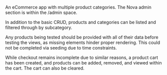 An eCommerce app with multiple product categories. The Nova admin section is within the /admin space.

In addition to the basic CRUD, products and categories can be listed and filtered through by subcategory.

Any products being tested should be provided with all of their data before testing the views, as missing elements
hinder proper rendering. This could not be completed via seeding due to time constraints.

While checkout remains incomplete due to similar reasons, a product cart has been created, and products can be added, removed,
and viewed within the cart. The cart can also be cleared.
